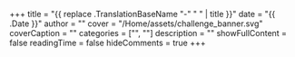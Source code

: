 +++
title = "{{ replace .TranslationBaseName "-" " " | title }}"
date = "{{ .Date }}"
author = ""
cover = "/Home/assets/challenge_banner.svg"
coverCaption = ""
categories = ["", ""]
description = ""
showFullContent = false
readingTime = false
hideComments = true
+++
